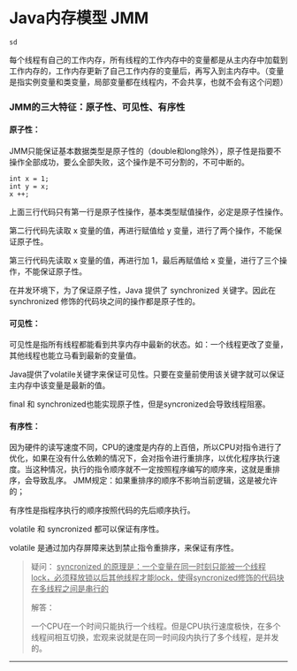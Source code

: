 # Java内存模型 JMM 

`sd`



每个线程有自己的工作内存，所有线程的工作内存中的变量都是从主内存中加载到工作内存的，工作内存更新了自己工作内存的变量后，再写入到主内存中。（变量是指实例变量和类变量，局部变量都在线程内，不会共享，也就不会有这个问题）

### JMM的三大特征：原子性、可见性、有序性

#### 原子性：

JMM只能保证基本数据类型是原子性的（double和long除外），原子性是指要不操作全部成功，要么全部失败，这个操作是不可分割的，不可中断的。

```
int x = 1;
int y = x;
x ++;
```

上面三行代码只有第一行是原子性操作，基本类型赋值操作，必定是原子性操作。

第二行代码先读取 x 变量的值，再进行赋值给 y 变量，进行了两个操作，不能保证原子性。

第三行代码先读取 x 变量的值，再进行加 1，最后再赋值给 x 变量，进行了三个操作，不能保证原子性。

在并发环境下，为了保证原子性，Java 提供了 synchronized 关键字。因此在 synchronized 修饰的代码块之间的操作都是原子性的。

#### 可见性：

可见性是指所有线程都能看到共享内存中最新的状态。如：一个线程更改了变量，其他线程也能立马看到最新的变量值。

Java提供了volatile关键字来保证可见性。只要在变量前使用该关键字就可以保证主内存中该变量是最新的值。

final 和  synchronized也能实现原子性，但是syncronized会导致线程阻塞。

#### 有序性：

因为硬件的读写速度不同，CPU的速度是内存的上百倍，所以CPU对指令进行了优化，如果在没有什么依赖的情况下，会对指令进行重排序，以优化程序执行速度。当这种情况，执行的指令顺序就不一定按照程序编写的顺序来，这就是重排序，会导致乱序。 JMM规定：如果重排序的顺序不影响当前逻辑，这是被允许的；

有序性是指程序执行的顺序按照代码的先后顺序执行。

volatile 和 syncronized 都可以保证有序性。

volatile 是通过加内存屏障来达到禁止指令重排序，来保证有序性。

> 疑问： <u>syncronized 的原理是：一个变量在同一时刻只能被一个线程lock，必须释放锁以后其他线程才能lock，使得syncronized修饰的代码块在多线程之间是串行的</u>
>
> 解答：
>
> 一个CPU在一个时间只能执行一个线程。但是CPU执行速度极快，在多个线程间相互切换，宏观来说就是在同一时间段内执行了多个线程，是并发的。







------



